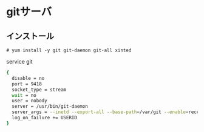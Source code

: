 # gitサーバ

## インストール

```console
# yum install -y git git-daemon git-all xinted
```


service git

```sh
{
  disable = no
  port = 9418
  socket_type = stream
  wait = no
  user = nobody
  server = /usr/bin/git-daemon
  server_args = --inetd --export-all --base-path=/var/git --enable=receive-pack
  log_on_failure += USERID
}
```
